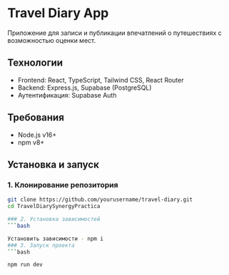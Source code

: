# Travel Diary App

Приложение для записи и публикации впечатлений о путешествиях с возможностью оценки мест.

## Технологии

- Frontend: React, TypeScript, Tailwind CSS, React Router
- Backend: Express.js, Supabase (PostgreSQL)
- Аутентификация: Supabase Auth

## Требования

- Node.js v16+
- npm v8+

## Установка и запуск

### 1. Клонирование репозитория

````bash
git clone https://github.com/yourusername/travel-diary.git
cd TravelDiarySynergyPractica

### 2. Установка зависимостей
```bash

Установить зависимости - npm i
### 3. Запуск проекта
```bash

npm run dev

````
